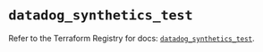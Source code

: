 # `datadog_synthetics_test`

Refer to the Terraform Registry for docs: [`datadog_synthetics_test`](https://registry.terraform.io/providers/datadog/datadog/3.43.1/docs/resources/synthetics_test).
